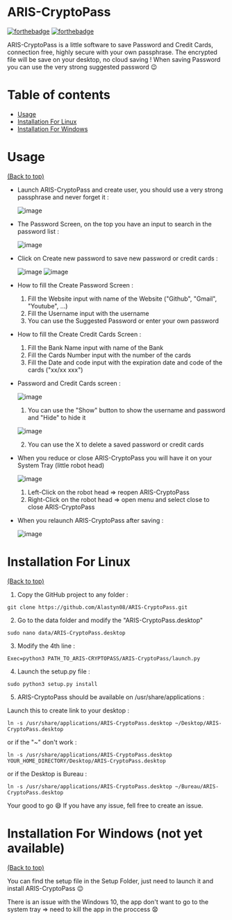 # ARIS-CryptoPass

[![forthebadge](http://forthebadge.com/images/badges/made-with-python.svg)](http://forthebadge.com)
[![forthebadge](http://forthebadge.com/images/badges/built-with-love.svg)](http://forthebadge.com)

ARIS-CryptoPass is a little software to save Password and Credit Cards, connection free, highly secure with your own passphrase.
The encrypted file will be save on your desktop, no cloud saving ! 
When saving Password you can use the very strong suggested password :wink:

# Table of contents

- [Usage](#usage)
- [Installation For Linux](#installation-for-linux)
- [Installation For Windows](#installation-for-windows)

 # Usage

[(Back to top)](#table-of-contents)

- Launch ARIS-CryptoPass and create user, you should use a very strong passphrase and never forget it : 

  ![image](docs/CreateUser.png)

- The Password Screen, on the top you have an input to search in the password list : 

  ![image](docs/PasswordScreenEmpty.png)

- Click on Create new password to save new password or credit cards :

  ![image](docs/CreatePassword.png) ![image](docs/CreateCreditCards.png)

- How to fill the Create Password Screen : 
  1) Fill the Website input with name of the Website ("Github", "Gmail", "Youtube", ...)
  2) Fill the Username input with the username
  3) You can use the Suggested Password or enter your own password
  
- How to fill the Create Credit Cards Screen : 
  1) Fill the Bank Name input with name of the Bank
  2) Fill the Cards Number input with the number of the cards
  3) Fill the Date and code input with the expiration date and code of the cards ("xx/xx xxx") 

- Password and Credit Cards screen :

  ![image](docs/PasswordScreenWithPassword.png)
  
  1) You can use the "Show" button to show the username and password and "Hide" to hide it
 
    ![image](docs/PasswordScreenShowHide.png)
    
  2) You can use the X to delete a saved password or credit cards

- When you reduce or close ARIS-CryptoPass you will have it on your System Tray (little robot head)

  ![image](docs/SystemTray.png)
  
  1) Left-Click on the robot head => reopen ARIS-CryptoPass
  2) Right-Click on the robot head => open menu and select close to close ARIS-CryptoPass


- When you relaunch ARIS-CryptoPass after saving : 

  ![image](docs/AccessPage.png) 

# Installation For Linux

[(Back to top)](#table-of-contents)

1. Copy the GitHub project to any folder :

 `git clone https://github.com/Alastyn08/ARIS-CryptoPass.git`
 
2. Go to the data folder and modify the "ARIS-CryptoPass.desktop"
 
 `sudo nano data/ARIS-CryptoPass.desktop`

3. Modify the 4th line : 

 `Exec=python3 PATH_TO_ARIS-CRYPTOPASS/ARIS-CryptoPass/launch.py`

4. Launch the setup.py file :

 `sudo python3 setup.py install`

5. ARIS-CryptoPass should be available on /usr/share/applications :

Launch this to create link to your desktop : 
 
 `ln -s /usr/share/applications/ARIS-CryptoPass.desktop ~/Desktop/ARIS-CryptoPass.desktop`

or if the "~" don't work :
 
 `ln -s /usr/share/applications/ARIS-CryptoPass.desktop YOUR_HOME_DIRECTORY/Desktop/ARIS-CryptoPass.desktop`
 
or if the Desktop is Bureau :

 `ln -s /usr/share/applications/ARIS-CryptoPass.desktop ~/Bureau/ARIS-CryptoPass.desktop`


Your good to go :smile:
If you have any issue, fell free to create an issue.


# Installation For Windows (not yet available)

[(Back to top)](#table-of-contents)

You can find the setup file in the Setup Folder, just need to launch it and install ARIS-CryptoPass :wink:

There is an issue with the Windows 10, the app don't want to go to the system tray => need to kill the app in the proccess 😧

